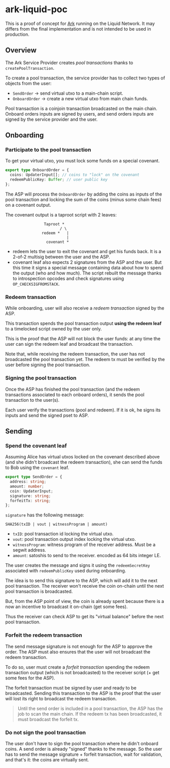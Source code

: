 # ark-liquid-poc

This is a proof of concept for [Ark](https://www.arkpill.me/) running on the Liquid Network. It may differs from the final implementation and is not intended to be used in production.

## Overview

The Ark Service Provider creates *pool transactions* thanks to `createPoolTransaction`.

To create a pool transaction, the service provider has to collect two types of objects from the user:
* `SendOrder` -> send virtual utxo to a main-chain script.
* `OnboardOrder` -> create a new virtual utxo from main chain funds.

Pool transaction is a coinjoin transaction broadcasted on the main chain. Onboard orders inputs are signed by users, and send orders inputs are signed by the service provider and the user.

## Onboarding

### Participate to the pool transaction

To get your virtual utxo, you must lock some funds on a special covenant. 

```ts
export type OnboardOrder = {
  coins: UpdaterInput[]; // coins to "lock" on the covenant
  redeemPublicKey: Buffer; // user public key
};
```

The ASP will process the `OnboardOrder` by adding the coins as inputs of the pool transaction and locking the sum of the coins (minus some chain fees) on a covenant output.

The covenant output is a taproot script with 2 leaves:

```
                 Taproot *   
                        / \ 
                redeem *   |
                           |
                  covenant *
```

* redeem lets the user to exit the covenant and get his funds back. It is a 2-of-2 multisig between the user and the ASP.
* covenant leaf also expects 2 signatures from the ASP and the user. But this time it signs a special message containing data about how to spend the output (who and how much). The script rebuilt the message thanks to introspection opcodes and check signatures using `OP_CHECKSIGFROMSTACK`.

### Redeem transaction

While onboarding, user will also receive a *redeem transaction* signed by the ASP. 

This transaction spends the pool transaction output **using the redeem leaf**  to a timelocked script owned by the user only. 

This is the proof that the ASP will not block the user funds: at any time the user can sign the redeem leaf and broadcast the transaction. 

Note that, while receiving the redeem transaction, the user has not broadcasted the pool transaction yet. The redeem tx must be verified by the user before signing the pool transaction.

### Signing the pool transaction

Once the ASP has finished the pool transaction (and the redeem transactions associated to each onboard orders), it sends the pool transaction to the user(s).

Each user verify the transactions (pool and redeem). If it is ok, he signs its inputs and send the signed pset to ASP. 

## Sending 

### Spend the covenant leaf

Assuming Alice has virtual utxos locked on the covenant described above (and she didn't broadcast the redeem transaction), she can send the funds to Bob using the `covenant` leaf.

```ts
export type SendOrder = {
  address: string;
  amount: number;
  coin: UpdaterInput;
  signature: string;
  forfeitTx: string;
};
```
`signature` has the following message:
```
SHA256(txID | vout | witnessProgram | amount)
```

* `txID`: pool transaction id locking the virtual utxo.
* `vout`: pool transaction output index locking the virtual utxo.
* `witnessProgram`: witness program of the receiver address. Must be a segwit address.
* `amount`: satoshis to send to the receiver. encoded as 64 bits integer LE.

The user creates the message and signs it using the `redeemSecretKey` associated with `redeemPublicKey` used during onboarding.

The idea is to send this signature to the ASP, which will add it to the next pool transaction. The receiver won't receive the coin on-chain until the next pool transaction is broadcasted. 

But, from the ASP point of view, the coin is already spent because there is a now an incentive to broadcast it on-chain (get some fees).

Thus the receiver can check ASP to get its "virtual balance" before the next pool transaction.

### Forfeit the redeem transaction

The send message signature is not enough for the ASP to approve the order. The ASP must also ensures that the user will not broadcast the redeem transaction. 

To do so, user must create a *forfeit transaction* spending the redeem transaction output (which is not broadcasted) to the receiver script (+ get some fees for the ASP).

The forfeit transaction must be signed by user and ready to be broadcasted. Sending this transaction to the ASP is the proof that the user will lost its right to broadcast the redeem transaction.

> Until the send order is included in a pool transaction, the ASP has the job to scan the main chain. If the redeem tx has been broadcasted, it must broadcast the forfeit tx.

### Do not sign the pool transaction

The user don't have to sign the pool transaction where he didn't onboard coins. A send order is already "signed" thanks to the message. So the user has to send the message signature + forfeit transaction, wait for validation, and that's it: the coins are virtually sent.

